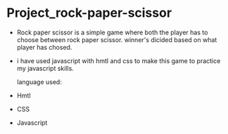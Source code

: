 # Project_rock-paper-scissor

* Rock paper scissor is a simple game where both the player has to choose between rock paper scissor. winner's dicided based on what player has chosed.
* i have used javascript with hmtl and css to make this game to practice my javascript skills.

  language used:
* Hmtl
* CSS
* Javascript
